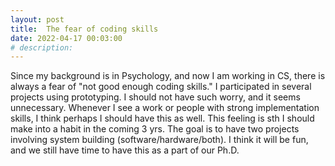 ```yaml
---
layout: post
title:  The fear of coding skills
date: 2022-04-17 00:03:00
# description: 
---
```


Since my background is in Psychology, and now I am working in CS, there is always a fear of "not good enough coding skills." I participated in several projects using prototyping. I should not have such worry, and it seems unnecessary. Whenever I see a work or people with strong implementation skills, I think perhaps I should have this as well. This feeling is sth I should make into a habit in the coming 3 yrs. The goal is to have two projects involving system building (software/hardware/both). I think it will be fun, and we still have time to have this as a part of our Ph.D.
